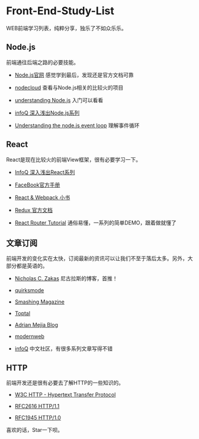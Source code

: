 # Front-End-Study-List 
 WEB前端学习列表，纯粹分享，独乐了不如众乐乐。

## Node.js
前端通往后端之路的必要技能。

- [Node.js官网](https://nodejs.org/en/) 感觉学到最后，发现还是官方文档可靠

- [nodecloud](http://www.nodecloud.org/) 查看与Node.js相关的比较火的项目

- [understanding Node.js](http://debuggable.com/posts/understanding-node-js:4bd98440-45e4-4a9a-8ef7-0f7ecbdd56cb) 入门可以看看

- [infoQ 深入浅出Node.js系列](http://www.infoq.com/cn/master-nodejs)

- [Understanding the node.js event loop](http://blog.mixu.net/2011/02/01/understanding-the-node-js-event-loop/) 理解事件循环


## React
React是现在比较火的前端View框架，很有必要学习一下。

- [InfoQ 深入浅出React系列](http://www.infoq.com/cn/articles/react-art-of-simplity?utm_source=articles_about_React1&utm_medium=link&utm_campaign=React1)

- [FaceBook官方手册](https://facebook.github.io/react/tutorial/tutorial.html)

- [React & Webpack 小书](https://fakefish.github.io/react-webpack-cookbook/index.html)

- [Redux 官方文档](http://redux.js.org/)

- [React Router Tutorial](https://github.com/reactjs/react-router-tutorial) 通俗易懂，一系列的简单DEMO，跟着做就懂了

## 文章订阅
前端开发的变化实在太快，订阅最新的资讯可以让我们不至于落后太多。另外，大部分都是英语的。

- [Nicholas C. Zakas](https://www.nczonline.net/index.html) 尼古拉斯的博客，首推！

- [quirksmode](http://quirksmode.org/)

- [Smashing Magazine](https://www.smashingmagazine.com/)

- [Toptal](https://www.toptal.com/developers/blog)

- [Adrian Mejia Blog](http://adrianmejia.com/)

- [modernweb](https://modernweb.com/)

- [infoQ](http://www.infoq.com/cn/) 中文社区，有很多系列文章写得不错

## HTTP
前端开发还是很有必要去了解HTTP的一些知识的。

- [W3C HTTP - Hypertext Transfer Protocol](https://www.w3.org/Protocols/)

- [RFC2616 HTTP/1.1](http://ietf.org/rfc/rfc2616.txt)

- [RFC1945 HTTP/1.0](http://ietf.org/rfc/rfc1945.txt)

喜欢的话，Star一下呗。
